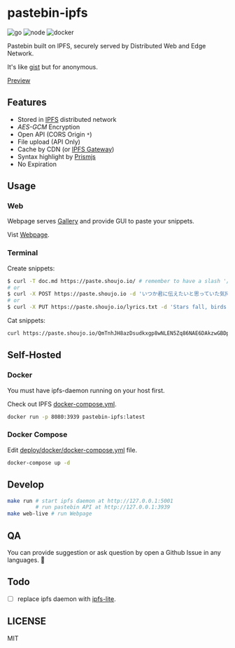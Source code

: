 # pastebin-ipfs
![go](https://github.com/mayocream/pastebin-ipfs/actions/workflows/go.yml/badge.svg)
![node](https://github.com/mayocream/pastebin-ipfs/actions/workflows/node.yml/badge.svg)
![docker](https://github.com/mayocream/pastebin-ipfs/actions/workflows/docker.yml/badge.svg)

Pastebin built on IPFS, securely served by Distributed Web and Edge Network.

It's like [gist](https://gist.github.com/) but for anonymous.

[Preview](https://paste.shoujo.io)

## Features

<!-- - [Gallery](https://paste.shoujo.io/gallery) shows *Public* snippets -->
- Stored in [IPFS](https://ipfs.io/) distributed network
- *AES-GCM* Encryption
- Open API (CORS Origin `*`)
- File upload (API Only)
- Cache by CDN (or [IPFS Gateway](https://cloudflare-ipfs.com))
- Syntax highlight by [Prismjs](https://github.com/PrismJS/prism)
- No Expiration

## Usage

### Web

Webpage serves [Gallery](https://paste.shoujo.io/gallery) and provide GUI to paste your snippets.

Vist [Webpage](https://paste.shoujo.io).

### Terminal

Create snippets:

```bash
$ curl -T doc.md https://paste.shoujo.io/ # remember to have a slash '/' at the end
# or
$ curl -X POST https://paste.shoujo.io -d 'いつか君に伝えたいと思っていた気持ちは'
# or
$ curl -X PUT https://paste.shoujo.io/lyrics.txt -d 'Stars fall, birds sleep'
```

Cat snippets:

```bash
curl https://paste.shoujo.io/QmTnhJH8azDsudkxgp8wNLEN5Zq86NAE6DAkzwGBDpaQ6Z/raw/plain.txt
```

## Self-Hosted

### Docker

You must have ipfs-daemon running on your host first.

Check out IPFS [docker-compose.yml](https://github.com/mayocream/pastebin-ipfs/blob/main/docker-compose.yml).

```bash
docker run -p 8080:3939 pastebin-ipfs:latest
```

### Docker Compose

Edit [deploy/docker/docker-compose.yml](https://github.com/mayocream/pastebin-ipfs/blob/main/deploy/docker/docker-compose.yml) file.

```bash
docker-compose up -d
```

## Develop

```bash
make run # start ipfs daemon at http://127.0.0.1:5001
         # run pastebin API at http://127.0.0.1:3939
make web-live # run Webpage
```

## QA

You can provide suggestion or ask question by open a Github Issue in any languages. 🧐

## Todo

- [ ] replace ipfs daemon with [ipfs-lite](github.com/hsanjuan/ipfs-lite).

## LICENSE

MIT
